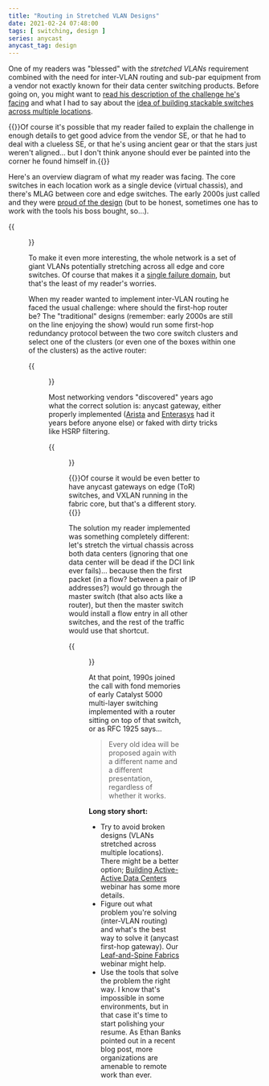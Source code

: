 ```yaml
---
title: "Routing in Stretched VLAN Designs"
date: 2021-02-24 07:48:00
tags: [ switching, design ]
series: anycast
anycast_tag: design
---
```

One of my readers was "blessed" with the *stretched VLANs* requirement combined with the need for inter-VLAN routing and sub-par equipment from a vendor not exactly known for their data center switching products. Before going on, you might want to [read his description of the challenge he's facing](https://blog.ipspace.net/2011/09/long-distance-irf-fabric-works-best-in.html#380) and what I had to say about the [idea of building stackable switches across multiple locations](https://blog.ipspace.net/2011/09/long-distance-irf-fabric-works-best-in.html).

{{<note>}}Of course it's possible that my reader failed to explain the challenge in enough details to get good advice from the vendor SE, or that he had to deal with a clueless SE, or that he's using ancient gear or that the stars just weren't aligned... but I don't think anyone should ever be painted into the corner he found himself in.{{</note>}}

Here's an overview diagram of what my reader was facing. The core switches in each location work as a single device (virtual chassis), and there's MLAG between core and edge switches. The early 2000s just called and they were [proud of the design](https://blog.ipspace.net/2020/03/should-i-go-with-vxlan-or-mlag-with-stp.html) (but to be honest, sometimes one has to work with the tools his boss bought, so...).
<!--more-->
{{<figure src="sr-overview.png" caption="Overview diagram">}}

To make it even more interesting, the whole network is a set of giant VLANs potentially stretching across all edge and core switches. Of course that makes it a [single failure domain](https://blog.ipspace.net/2012/05/layer-2-network-is-single-failure.html), but that's the least of my reader's worries.

When my reader wanted to implement inter-VLAN routing he faced the usual challenge: where should the first-hop router be? The "traditional" designs (remember: early 2000s are still on the line enjoying the show) would run some first-hop redundancy protocol between the two core switch clusters and select one of the clusters (or even one of the boxes within one of the clusters) as the active router:

{{<figure src="sr-single-router.png" caption="Single core switch is an active router">}}

Most networking vendors "discovered" years ago what the correct solution is: anycast gateway, either properly implemented ([Arista](https://blog.ipspace.net/2013/05/optimal-l3-forwarding-with-varp-and.html) and [Enterasys](https://blog.ipspace.net/2013/08/optimal-layer-3-forwarding-with.html) had it years before anyone else) or faked with dirty tricks like HSRP filtering.

{{<figure src="sr-anycast-gateway.png" caption="All core switches are active first-hop routers">}}

{{<note info>}}Of course it would be even better to have anycast gateways on edge (ToR) switches, and VXLAN running in the fabric core, but that's a different story.{{</note>}}

The solution my reader implemented was something completely different: let's stretch the virtual chassis across both data centers (ignoring that one data center will be dead if the DCI link ever fails)... because then the first packet (in a flow? between a pair of IP addresses?) would go through the master switch (that also acts like a router), but then the master switch would install a flow entry in all other switches, and the rest of the traffic would use that shortcut.

{{<figure src="sr-stretched-chassis.png" caption="Stretched stackable switch with conversational learning">}}

At that point, 1990s joined the call with fond memories of early Catalyst 5000 multi-layer switching implemented with a router sitting on top of that switch, or as RFC 1925 says...

> Every old idea will be proposed again with a different name and a different presentation, regardless of whether it works.

**Long story short:**

* Try to avoid broken designs (VLANs stretched across multiple locations). There might be a better option; [Building Active-Active Data Centers](https://www.ipspace.net/Designing_Active-Active_and_Disaster_Recovery_Data_Centers) webinar has some more details.
* Figure out what problem you're solving (inter-VLAN routing) and what's the best way to solve it (anycast first-hop gateway). Our [Leaf-and-Spine Fabrics](https://www.ipspace.net/Leaf-and-Spine_Fabric_Architectures) webinar might help.
* Use the tools that solve the problem the right way. I know that's impossible in some environments, but in that case it's time to start polishing your resume. As Ethan Banks pointed out in a recent blog post, more organizations are amenable to remote work than ever.